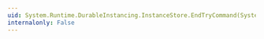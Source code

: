 ```yaml
---
uid: System.Runtime.DurableInstancing.InstanceStore.EndTryCommand(System.IAsyncResult)
internalonly: False
---
```

